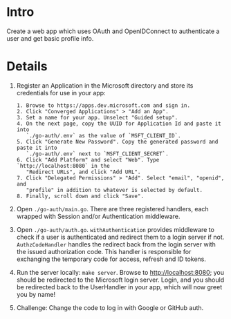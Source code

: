 # Intro

Create a web app which uses OAuth and OpenIDConnect to authenticate a user and get basic profile info.

# Details

1. Register an Application in the Microsoft directory and store its credentials for use in your app:

    ```
    1. Browse to https://apps.dev.microsoft.com and sign in.
    2. Click "Converged Applications" > "Add an App".
    3. Set a name for your app. Unselect "Guided setup".
    4. On the next page, copy the UUID for Application Id and paste it into
       `./go-auth/.env` as the value of `MSFT_CLIENT_ID`.
    5. Click "Generate New Password". Copy the generated password and paste it into
       `./go-auth/.env` next to `MSFT_CLIENT_SECRET`.
    6. Click "Add Platform" and select "Web". Type `http://localhost:8080` in the
       "Redirect URLs", and click "Add URL".
    7. Click "Delegated Permissions" > "Add". Select "email", "openid", and
       "profile" in addition to whatever is selected by default.
    8. Finally, scroll down and click "Save".
    ```

2. Open `./go-auth/main.go`. There are three registered handlers, each wrapped with Session and/or Authentication middleware.

3. Open `./go-auth/auth.go`. `withAuthentication` provides middleware to check if a user is authenticated and redirect them to a login server if not. `AuthzCodeHandler` handles the redirect back from the login server with the issued authorization code. This handler is responsible for exchanging the temporary code for access, refresh and ID tokens.

4. Run the server locally: `make server`. Browse to <http://localhost:8080>; you should be redirected to the Microsoft login server. Login, and you should be redirected back to the UserHandler in your app, which will now greet you by name!

5. Challenge: Change the code to log in with Google or GitHub auth.
